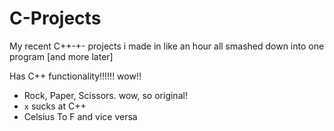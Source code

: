 # C-Projects
My recent C++-+- projects i made in like an hour all smashed down into one program
[and more later]

Has C++ functionality!!!!!! wow!!

- Rock, Paper, Scissors. wow, so original!
- `x` sucks at C++
- Celsius To F and vice versa
